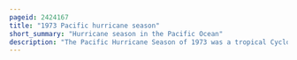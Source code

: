 ```yaml
---
pageid: 2424167
title: "1973 Pacific hurricane season"
short_summary: "Hurricane season in the Pacific Ocean"
description: "The Pacific Hurricane Season of 1973 was a tropical Cyclone meteorological Event. The most important System this Year was Hurricane ava it was the most intense pacific Hurricane known at the Time. Several other much weaker tropical Cyclones came close to or made Landfall on the pacific Coast of Mexico. The most serious of these was Hurricane Irah, which downed Power and Communication Lines in Parts of the Baja California Peninsula ; the other Landfalling Storms caused Rain and some Flooding. No tropical Cyclone this Season caused any Deaths."
---
```

